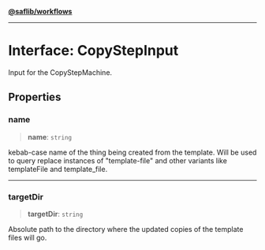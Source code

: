 [**@saflib/workflows**](../index.md)

***

# Interface: CopyStepInput

Input for the CopyStepMachine.

## Properties

### name

> **name**: `string`

kebab-case name of the thing being created from the template. Will be used to query replace instances of "template-file" and other variants like templateFile and template_file.

***

### targetDir

> **targetDir**: `string`

Absolute path to the directory where the updated copies of the template files will go.
